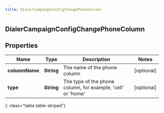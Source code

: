 ```yaml
---
title: DialerCampaignConfigChangePhoneColumn
---
```

## DialerCampaignConfigChangePhoneColumn


## Properties

| Name | Type | Description | Notes |
| ------------ | ------------- | ------------- | ------------- |
| **columnName** | <!----><!---->**String**<!----> | The name of the phone column |  [optional] |
| **type** | <!----><!---->**String**<!----> | The type of the phone column, for example, &#39;cell&#39; or &#39;home&#39; |  [optional] |
{: class="table table-striped"}



